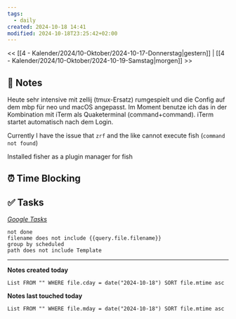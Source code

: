 ```yaml
---
tags:
  - daily
created: 2024-10-18 14:41
modified: 2024-10-18T23:25:42+02:00
---
```

<< [[4 - Kalender/2024/10-Oktober/2024-10-17-Donnerstag|gestern]] | [[4 - Kalender/2024/10-Oktober/2024-10-19-Samstag|morgen]] >>

## 📝 Notes

Heute sehr intensive mit zellij (tmux-Ersatz) rumgespielt und die Config auf dem mbp für neo und macOS angepasst. Im Moment benutze ich das in der Kombination mit iTerm als Quaketerminal (command+command).  iTerm startet automatisch nach dem Login.

Currently I have the issue that `zrf` and the like cannot execute fish (`command not found`)

Installed fisher as a plugin manager for fish

## ⏰ Time Blocking

## ✅ Tasks

_[Google Tasks](https://calendar.google.com/calendar/u/0/r/tasks)_
```tasks
not done
filename does not include {{query.file.filename}}
group by scheduled
path does not include Template
```

---

**Notes created today**
```dataview
List FROM "" WHERE file.cday = date("2024-10-18") SORT file.mtime asc
```

 **Notes last touched today**
 
```dataview
List FROM "" WHERE file.mday = date("2024-10-18") SORT file.mtime asc
```